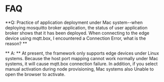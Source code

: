 # FAQ
**Q: Practice of application deployment under Mac system--when deploying mosquitto broker application, the status of user application broker shows that it has been deployed. When connecting to the edge device using mqtt.box, I encountered a Connection Error, what is the reason? **

** A: ** At present, the framework only supports edge devices under Linux systems. Because the host port mapping cannot work normally under Mac systems, it will cause mqtt.box connection failure. In addition, if you select manual activation during node provisioning, Mac systems also Unable to open the browser to activate.

